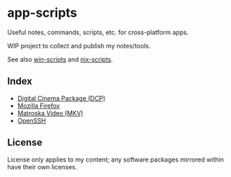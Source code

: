 # app-scripts

Useful notes, commands, scripts, etc. for cross-platform apps.

WIP project to collect and publish my notes/tools.

See also [win-scripts](https://github.com/xenago/win-scripts) and [nix-scripts](https://github.com/xenago/nix-scripts).

## Index

* [Digital Cinema Package (DCP)](dcp)
* [Mozilla Firefox](firefox)
* [Matroska Video (MKV)](mkv)
* [OpenSSH](ssh)

## License

License only applies to my content; any software packages mirrored within have their own licenses.
